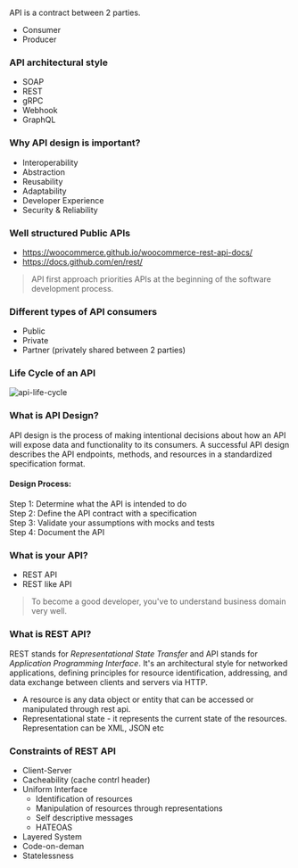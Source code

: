 <a href="https://www.youtube.com/playlist?list=PL_XxuZqN0xVAWGDKIzcn6NWikVkljJQZc"> <img src="https://i.ibb.co/KqswBh7/image.png" alt=""> </a>

API is a contract between 2 parties.

- Consumer
- Producer

### API architectural style

- SOAP
- REST
- gRPC
- Webhook
- GraphQL

### Why API design is important?

- Interoperability
- Abstraction
- Reusability
- Adaptability
- Developer Experience
- Security & Reliability

### Well structured Public APIs

- https://woocommerce.github.io/woocommerce-rest-api-docs/
- https://docs.github.com/en/rest/

> API first approach priorities APIs at the beginning of the software development process.

### Different types of API consumers

- Public
- Private
- Partner (privately shared between 2 parties)

### Life Cycle of an API

![api-life-cycle](https://voyager.postman.com/infographics/producer-consumer-api-lifecycle-postman.png)

### What is API Design?

API design is the process of making intentional decisions about how an API will expose data and functionality to its consumers. A successful API design describes the API endpoints, methods, and resources in a standardized specification format.

#### Design Process:

Step 1: Determine what the API is intended to do   
Step 2: Define the API contract with a specification   
Step 3: Validate your assumptions with mocks and tests   
Step 4: Document the API  

### What is your API?

- REST API
- REST like API

> To become a good developer, you've to understand business domain very well.

### What is REST API?

REST stands for *Representational State Transfer* and API stands for *Application Programming Interface*. It's an architectural style for networked applications, defining principles for resource identification, addressing, and data exchange between clients and servers via HTTP.

- A resource is any data object or entity that can be accessed or manipulated through rest api.
- Representational state - it represents the current state of the resources. Representation can be XML, JSON etc

### Constraints of REST API

- Client-Server
- Cacheability (cache contrl header)
- Uniform Interface
	- Identification of resources
	- Manipulation of resources through representations
	- Self descriptive messages
	- HATEOAS
- Layered System
- Code-on-deman
- Statelessness







